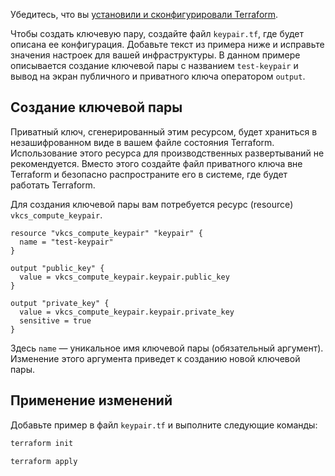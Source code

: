 <warn>

Убедитесь, что вы [установили и сконфигурировали Terraform](../../../quick-start).

</warn>

Чтобы создать ключевую пару, создайте файл `keypair.tf`, где будет описана ее конфигурация. Добавьте текст из примера ниже и исправьте значения настроек для вашей инфраструктуры. В данном примере описывается создание ключевой пары с названием `test-keypair` и вывод на экран публичного и приватного ключа оператором `output`.

## Создание ключевой пары

<warn>

Приватный ключ, сгенерированный этим ресурсом, будет храниться в незашифрованном виде в вашем файле состояния Terraform. Использование этого ресурса для производственных развертываний не рекомендуется. Вместо этого создайте файл приватного ключа вне Terraform и безопасно распространите его в системе, где будет работать Terraform.

</warn>

Для создания ключевой пары вам потребуется ресурс (resource) `vkcs_compute_keypair`.

```hcl
resource "vkcs_compute_keypair" "keypair" {
  name = "test-keypair"
}

output "public_key" {
  value = vkcs_compute_keypair.keypair.public_key
}

output "private_key" {
  value = vkcs_compute_keypair.keypair.private_key
  sensitive = true
}
```

Здесь `name` — уникальное имя ключевой пары (обязательный аргумент). Изменение этого аргумента приведет к созданию новой ключевой пары.

## Применение изменений

Добавьте пример в файл `keypair.tf` и выполните следующие команды:

```bash
terraform init
```
```bash
terraform apply
```
